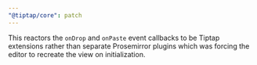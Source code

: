 ```yaml
---
"@tiptap/core": patch
---
```


This reactors the `onDrop` and `onPaste` event callbacks to be Tiptap extensions rather than separate Prosemirror plugins which was forcing the editor to recreate the view on initialization.
